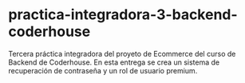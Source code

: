 # practica-integradora-3-backend-coderhouse
Tercera práctica integradora del proyeto de Ecommerce del curso de Backend de Coderhouse. En esta entrega se crea un sistema de recuperación de contraseña y un rol de usuario premium.

